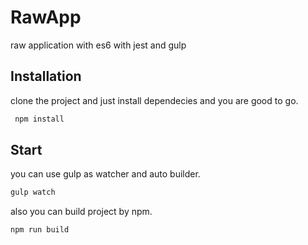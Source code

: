 # RawApp
raw application with es6 with jest and gulp
## Installation
clone the project and just install dependecies and you are good to go.
```sh
 npm install
```
## Start
you can use gulp as watcher and auto builder.
```sh
gulp watch
```
also you can build project by npm.
```sh
npm run build
```

